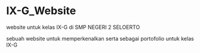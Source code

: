 # IX-G_Website
website untuk kelas IX-G di SMP NEGERI 2 SELOERTO

sebuah website untuk memperkenalkan serta sebagai portofolio untuk kelas IX-G
